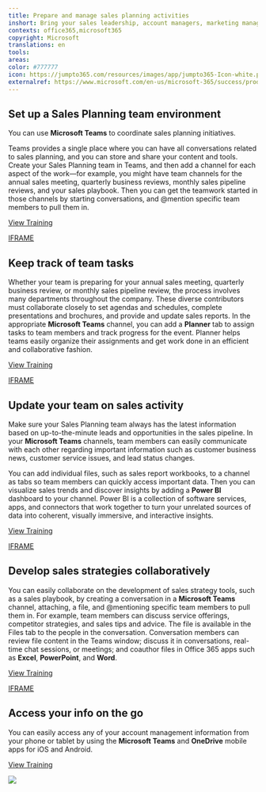 ```yaml
---
title: Prepare and manage sales planning activities
inshort: Bring your sales leadership, account managers, marketing managers, product specialists, and research and development contributors together in a mobile-friendly chat-based workspace to quickly coordinate your sales planning tasks.
contexts: office365,microsoft365
copyright: Microsoft
translations: en
tools: 
areas: 
color: #777777
icon: https://jumpto365.com/resources/images/app/jumpto365-Icon-white.png
externalref: https://www.microsoft.com/en-us/microsoft-365/success/productivitylibrary/prepare-and-manage-sales-planning-activities
---
```


## Set up a Sales Planning team environment

You can use **Microsoft Teams** to coordinate sales planning initiatives.

Teams provides a single place where you can have all conversations related to sales planning, and you can store and share your content and tools. Create your Sales Planning team in Teams, and then add a channel for each aspect of the work—for example, you might have team channels for the annual sales meeting, quarterly business reviews, monthly sales pipeline reviews, and your sales playbook. Then you can get the teamwork started in those channels by starting conversations, and @mention specific team members to pull them in.

[View Training](https://support.office.com/article/Microsoft-Teams-Quick-Start-422bf3aa-9ae8-46f1-83a2-e65720e1a34d)

[IFRAME](https://www.microsoft.com/en-us/videoplayer/embed/RE1Tmr7)

## Keep track of team tasks

Whether your team is preparing for your annual sales meeting, quarterly business review, or monthly sales pipeline review, the process involves many departments throughout the company. These diverse contributors must collaborate closely to set agendas and schedules, complete presentations and brochures, and provide and update sales reports. In the appropriate **Microsoft Teams** channel, you can add a **Planner** tab to assign tasks to team members and track progress for the event. Planner helps teams easily organize their assignments and get work done in an efficient and collaborative fashion. 

[View Training](https://support.office.com/article/Microsoft-Planner-help-4a9a13c6-3adf-4a60-a6fc-15c0b15e16fc)

[IFRAME](https://www.microsoft.com/en-us/videoplayer/embed/RE1TjRd)

## Update your team on sales activity

Make sure your Sales Planning team always has the latest information based on up-to-the-minute leads and opportunities in the sales pipeline. In your **Microsoft Teams** channels, team members can easily communicate with each other regarding important information such as customer business news, customer service issues, and lead status changes.

You can add individual files, such as sales report workbooks, to a channel as tabs so team members can quickly access important data. Then you can visualize sales trends and discover insights by adding a **Power BI** dashboard to your channel. Power BI is a collection of software services, apps, and connectors that work together to turn your unrelated sources of data into coherent, visually immersive, and interactive insights.

[View Training](https://powerbi.microsoft.com/guided-learning)

[IFRAME](https://www.microsoft.com/en-us/videoplayer/embed/RE1UK8Y)

## Develop sales strategies collaboratively

You can easily collaborate on the development of sales strategy tools, such as a sales playbook, by creating a conversation in a **Microsoft Teams** channel, attaching, a file, and @mentioning specific team members to pull them in. For example, team members can discuss service offerings, competitor strategies, and sales tips and advice. The file is available in the Files tab to the people in the conversation. Conversation members can review file content in the Teams window; discuss it in conversations, real-time chat sessions, or meetings; and coauthor files in Office 365 apps such as **Excel**, **PowerPoint**, and **Word**.

[View Training](https://support.office.com/article/Productive-conversations-99d33aaa-0743-47c6-a476-eb0a24abcb7e)

[IFRAME](https://www.microsoft.com/en-us/videoplayer/embed/RE1UCoT)

## Access your info on the go

You can easily access any of your account management information from your phone or tablet by using the **Microsoft Teams** and **OneDrive** mobile apps for iOS and Android. 

[View Training](https://teams.microsoft.com/downloads)

![](http://img-prod-cms-rt-microsoft-com.akamaized.net/cms/api/am/imageFileData/RE1YeAY?ver=6e7e)

